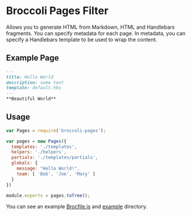 # Broccoli Pages Filter

Allows you to generate HTML from Markdown, HTML and Handlebars fragments. You can specify metadata for each page.
In metadata, you can specify a Handlebars template to be used to wrap the content.

## Example Page
```markdown
---
title: Hello World
description: some text
template: default.hbs
---
**Beautiful World**
```

## Usage

```javascript
var Pages = require('broccoli-pages');

var pages = new Pages({
  templates: './templates',
  helpers: './helpers',
  partials: './templates/partials',
  globals: {
    message: "Hello World!",
    team: [ 'Bob', 'Joe', 'Mary' ]
  }
})

module.exports = pages.toTree();
```

You can see an example [Brocfile.js](example/Brocfile.js) and [example](example) directory.
